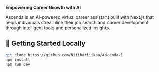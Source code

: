 
**Empowering Career Growth with AI**  


Ascenda is an AI-powered virtual career assistant built with Next.js that helps individuals streamline their job search and career development through intelligent tools and personalized insights.

## 🧪 Getting Started Locally
```bash
git clone https://github.com/Niiihariiikaa/Ascenda-1
npm install
npm run dev
```



